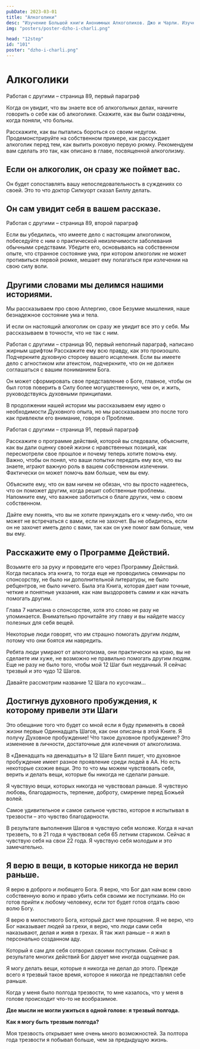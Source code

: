 ```yaml
---
pubDate: 2023-03-01
title: "Алкоголики"
desc: "Изучение Большой книги Анонимных Алкоголиков. Джо и Чарли. Изучение БК. (100)"
img: "posters/poster-dzho-i-charli.png"

head: "12step"
id: "101"
poster: "dzho-i-charli.png"
---
```


# Алкоголики

Работая с другими – страница 89, первый параграф

Когда он увидит, что вы знаете все об алкогольных делах, начните говорить о себе как об алкоголике. Скажите, как вы были озадачены, когда поняли, что больны.

Расскажите, как вы пытались бороться со своим недугом. Продемонстрируйте на собственном примере, как рассуждает алкоголик перед тем, как выпить роковую первую рюмку. Рекомендуем вам сделать это так, как описано в главе, посвященной алкоголизму.

## Если он алкоголик, он сразу же поймет вас.

Он будет сопоставлять вашу непоследовательность в суждениях со своей.
Это то что доктор Силкуорт сказал Биллу делать.

## Он сам увидит себя в вашем рассказе.

Работая с другими – страница 89, второй параграф

Если вы убедились, что имеете дело с настоящим алкоголиком, побеседуйте с ним о практической неизлечимости заболевания обычными средствами. Убедите его, основываясь на собственном опыте, что странное состояние ума, при котором алкоголик не может противиться первой рюмке, мешает ему полагаться при излечении на свою силу воли.

## Другими словами мы делимся нашими историями.

Мы рассказываем про свою Аллергию, свое Безумие мышления, наше безнадежное состояние ума и тела.

И если он настоящий алкоголик он сразу же увидит все это у себя. Мы рассказываем в точности, что не так с ним.

Работая с другими – страница 90, первый неполный параграф, написано жирным шрифтом
Расскажите ему всю правду, как это произошло. Подчеркните духовную сторону вашего исцеления. Если вы имеете дело с агностиком или атеистом, подчеркните, что он не должен соглашаться с вашим пониманием Бога.

Он может сформировать свое представление о Боге, главное, чтобы он был готов поверить в Силу более могущественную, чем он, и жить, руководствуясь духовными принципами.

В продолжении нашей истории мы рассказываем ему идею о необходимости Духовного опыта, но мы рассказываем это после того как привлекли его внимание, говоря о Проблеме.

Работая с другими – страница 91, первый параграф

Расскажите о программе действий, которой вы следовали, объясните, как вы дали оценку своей жизни с нравственных позиций, как пересмотрели свое прошлое и почему теперь хотите помочь ему. Важно, чтобы он понял, что ваши попытки передать ему все, что вы знаете, играют важную роль в вашем собственном излечении. Фактически он может помочь вам больше, чем вы ему.

Объясните ему, что он вам ничем не обязан, что вы просто надеетесь, что он поможет другим, когда решит собственные проблемы. Напомните ему, что важнее заботиться о благе других, чем о своем собственном.

Дайте ему понять, что вы не хотите принуждать его к чему-либо, что он может не встречаться с вами, если не захочет. Вы не обидитесь, если он не захочет иметь дело с вами, так как он уже помог вам больше, чем вы ему.

## Расскажите ему о Программе Действий.

Возьмите его за руку и проведите его через Программу Действий. Когда писалась эта книга, то тогда еще не проводились семинары по спонсорству, не было ни дополнительной литературы, не было ребцентров, не было ничего. Была эта Книга, которая дает нам точные, четкие и понятные указания, как нам выздороветь самим и как начать помогать другим.

Глава 7 написана о спонсорстве, хотя это слово не разу не упоминается. Внимательно прочитайте эту главу и вы найдете массу полезных для себя вещей.

Некоторые люди говорят, что им страшно помогать другим людям, потому что они боятся им навредить.

Ребята люди умирают от алкоголизма, они практически на краю, вы не сделаете им хуже, не возможно не правильно помогать другим людям. Еще не разу не было того, чтобы мой 12 Шаг был неудачный. Я сейчас трезвый и это чудо 12 Шагов.

Давайте рассмотрим название 12 Шага по кусочкам…

## Достигнув духовного пробуждения, к которому привели эти Шаги

Это обещание того что будет со мной если я буду применять в своей жизни первые Одиннадцать Шагов, как они описаны в этой Книге. Я получу Духовное пробуждение! Что такое духовное пробуждение? Это изменение в личности, достаточные для излечения от алкоголизма.

В «Двенадцать на двенадцать» в 12 Шаге Билл пишет, что духовное пробуждение имеет разное проявление среди людей в АА. Но есть некоторые схожие вещи. Это то что мы можем чувствовать себя, верить и делать вещи, которые бы никогда не сделали раньше.

Я чувствую вещи, которых никогда не чувствовал раньше. Я чувствую любовь, благодарность, терпение, доброту, смирение перед Божьей волей.

Самое удивительное и самое сильное чувство, которое я испытывал в трезвости – это чувство благодарности.

В результате выполнения Шагов я чувствую себя моложе. Когда я начал трезветь, то в 21 года я чувствовал себя 65 летним стариком. Сейчас я чувствую себя на свои 22 года. Я чувствую себя молодым и это замечательно.

## Я верю в вещи, в которые никогда не верил раньше.

Я верю в доброго и любящего Бога. Я верю, что Бог дал нам всем свою собственную волю и право убить себя своими же поступками. Но он готов прийти к любому человеку, если тот будет готов отдать свою волю Богу.

Я верю в милостивого Бога, который даст мне прощение. Я не верю, что Бог наказывает людей за грехи, я верю, что люди сами себя наказывают, делая и живя в грехах. Я так жил раньше – я жил в персонально созданном аду.

Который я сам для себя сотворил своими поступками. Сейчас в результате многих действий Бог дарует мне иногда ощущение рая.

Я могу делать вещи, которые я никогда не делал до этого. Прежде всего я трезвый такое время, которое я никогда не представлял себе раньше.

Когда у меня было полгода трезвости, то мне казалось, что у меня в голове происходит что-то не вообразимое.

**Две мысли не могли ужиться в одной голове: я трезвый полгода.**

**Как я могу быть трезвым полгода?**

Моя трезвость открывает мне очень много возможностей. За полтора года трезвости я побывал больше, чем за предыдущую жизнь.
